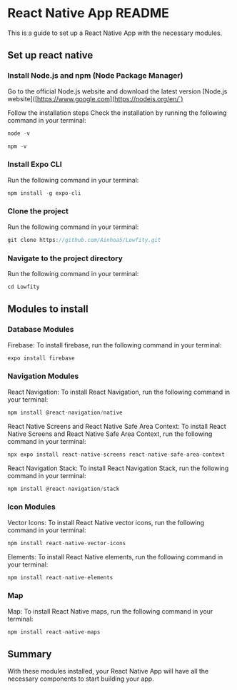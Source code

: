 # React Native App README
This is a guide to set up a React Native App with the necessary modules.

## Set up react native
### Install Node.js and npm (Node Package Manager)
Go to the official Node.js website and download the latest version
[Node.js website]([https://www.google.com](https://nodejs.org/en/`)

Follow the installation steps
Check the installation by running the following command in your terminal:
```javascript
node -v
```
```javascript
npm -v
```

### Install Expo CLI
Run the following command in your terminal:
```javascript
npm install -g expo-cli
```

### Clone the project
Run the following command in your terminal:
```javascript
git clone https://github.com/Ainhoa5/Lowfity.git
```

### Navigate to the project directory
Run the following command in your terminal:
```javascript
cd Lowfity
```



## Modules to install
### Database Modules
Firebase: To install firebase, run the following command in your terminal:
```javascript
expo install firebase
```

### Navigation Modules
React Navigation: To install React Navigation, run the following command in your terminal:
```javascript
npm install @react-navigation/native
```

React Native Screens and React Native Safe Area Context: To install React Native Screens and React Native Safe Area Context, run the following command in your terminal:
```javascript
npx expo install react-native-screens react-native-safe-area-context
```

React Navigation Stack: To install React Navigation Stack, run the following command in your terminal:
```javascript
npm install @react-navigation/stack
```

### Icon Modules
Vector Icons: To install React Native vector icons, run the following command in your terminal:
```javascript
npm install react-native-vector-icons
```

Elements: To install React Native elements, run the following command in your terminal:
```javascript
npm install react-native-elements
```

### Map
Map: To install React Native maps, run the following command in your terminal:
```javascript
npm install react-native-maps
```

## Summary
With these modules installed, your React Native App will have all the necessary components to start building your app.
